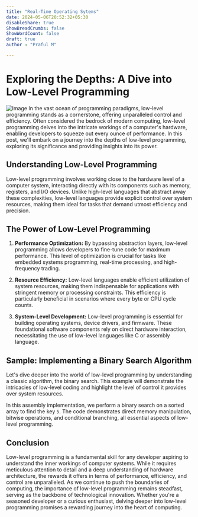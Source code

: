 ```yaml
---
title: "Real-Time Operating Sytems"
date: 2024-05-06T20:52:32+05:30
disableShare: true
ShowBreadCrumbs: false
ShowWordCount: false
draft: true 
author : "Praful M"

---
```


# Exploring the Depths: A Dive into Low-Level Programming


![Image](https://bs-uploads.toptal.io/blackfish-uploads/components/seo/4632821/og_image/optimized/0524-Robot_Operating_System_Dan_Social-1f8ff960a3ddd91e25728c61dfa94f62.png)
In the vast ocean of programming paradigms, low-level programming stands as a cornerstone, offering unparalleled control and efficiency. Often considered the bedrock of modern computing, low-level programming delves into the intricate workings of a computer's hardware, enabling developers to squeeze out every ounce of performance. In this post, we'll embark on a journey into the depths of low-level programming, exploring its significance and providing insights into its power.

## Understanding Low-Level Programming

Low-level programming involves working close to the hardware level of a computer system, interacting directly with its components such as memory, registers, and I/O devices. Unlike high-level languages that abstract away these complexities, low-level languages provide explicit control over system resources, making them ideal for tasks that demand utmost efficiency and precision.

## The Power of Low-Level Programming

1. **Performance Optimization:** By bypassing abstraction layers, low-level programming allows developers to fine-tune code for maximum performance. This level of optimization is crucial for tasks like embedded systems programming, real-time processing, and high-frequency trading.

2. **Resource Efficiency:** Low-level languages enable efficient utilization of system resources, making them indispensable for applications with stringent memory or processing constraints. This efficiency is particularly beneficial in scenarios where every byte or CPU cycle counts.

3. **System-Level Development:** Low-level programming is essential for building operating systems, device drivers, and firmware. These foundational software components rely on direct hardware interaction, necessitating the use of low-level languages like C or assembly language.

## Sample: Implementing a Binary Search Algorithm

Let's dive deeper into the world of low-level programming by understanding a classic algorithm, the binary search. This example will demonstrate the intricacies of low-level coding and highlight the level of control it provides over system resources.

In this assembly implementation, we perform a binary search on a sorted array to find the key `5`. The code demonstrates direct memory manipulation, bitwise operations, and conditional branching, all essential aspects of low-level programming.

## Conclusion

Low-level programming is a fundamental skill for any developer aspiring to understand the inner workings of computer systems. While it requires meticulous attention to detail and a deep understanding of hardware architecture, the rewards it offers in terms of performance, efficiency, and control are unparalleled. As we continue to push the boundaries of computing, the importance of low-level programming remains steadfast, serving as the backbone of technological innovation. Whether you're a seasoned developer or a curious enthusiast, delving deeper into low-level programming promises a rewarding journey into the heart of computing.
